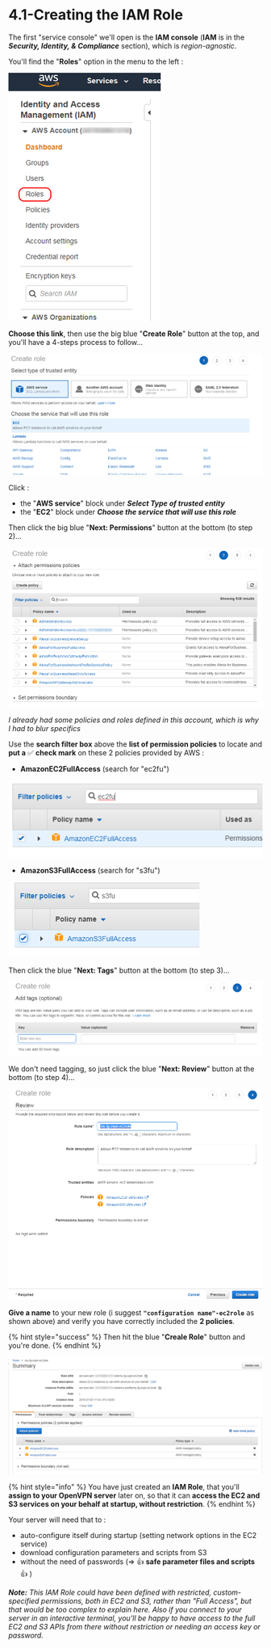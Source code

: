 # 4.1-Creating the IAM Role

The first "service console" we'll open is the **IAM console** \(**IAM** is in the _**Security, Identity, & Compliance**_ section\), which is _region-agnostic_.

You'll find the "**Roles**" option in the menu to the left  :

![](../.gitbook/assets/image%20%2821%29.png)

**Choose this link**, then use the big blue "**Create Role**" button at the top, and you'll have a 4-steps process to follow...

![](../.gitbook/assets/image%20%2889%29.png)

Click :

* the "**AWS service**" block under _**Select Type of trusted entity**_
* the "**EC2**" block under _**Choose the service that will use this role**_

Then click the big blue "**Next: Permissions**" button at the bottom \(to step 2\)...

![](../.gitbook/assets/image%20%2851%29.png)

_I already had some policies and roles defined in this account, which is why I had to blur specifics_

Use the **search filter box** above the **list of permission policies** to locate and **put a** ✅ **check mark** on these 2 policies provided by AWS :

* **AmazonEC2FullAccess** \(search for "ec2fu"\)

![](../.gitbook/assets/image%20%2883%29.png)

* **AmazonS3FullAccess** \(search for "s3fu"\)

![](../.gitbook/assets/image%20%286%29.png)

Then click the blue "**Next: Tags**" button at the bottom \(to step 3\)...

![](../.gitbook/assets/image%20%2863%29.png)

We don't need tagging, so just click the blue "**Next: Review**" button at the bottom \(to step 4\)...

![](../.gitbook/assets/image%20%2895%29.png)

**Give a name** to your new role \(i suggest **`"configuration name"-ec2role`** as shown above\) and verify you have correctly included the **2 policies**.

{% hint style="success" %}
Then hit the blue "**Creale Role**" button and you're done.
{% endhint %}

![Your shiny new IAM Role](../.gitbook/assets/image%20%2810%29.png)

{% hint style="info" %}
You have just created an **IAM Role**, that you'll **assign to your OpenVPN server** later on, so that it can **access the EC2 and S3 services on your behalf at startup, without restriction**.
{% endhint %}

Your server will need that to :

* auto-configure itself during startup \(setting network options in the EC2 service\)
* download configuration parameters and scripts from S3
* without the need of passwords \(=&gt; 👍 **safe parameter files and scripts** 👍 \)

_**Note:** This IAM Role could have been defined with restricted, custom-specified permissions, both in EC2 and S3, rather than "Full Access", but that would be too complex to explain here.  Also if you connect to your server in an interactive terminal, you'll be happy to have access to the full EC2 and S3 APIs from there without restriction or needing an access key or password._



